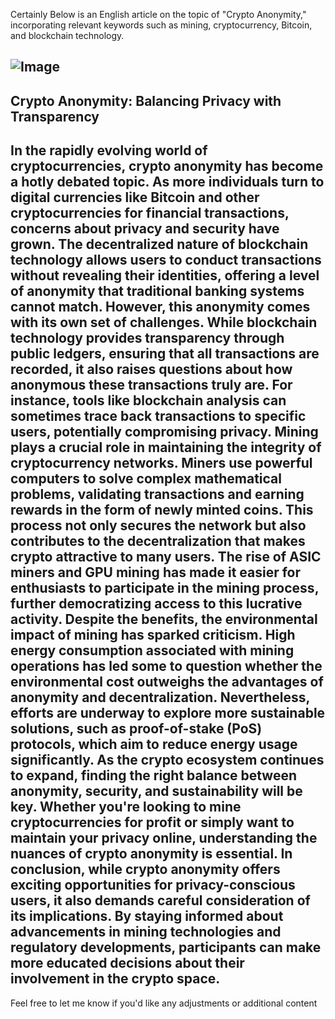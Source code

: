 Certainly Below is an English article on the topic of "Crypto Anonymity," incorporating relevant keywords such as mining, cryptocurrency, Bitcoin, and blockchain technology.

![Image](https://github.com/user-attachments/assets/4a25d116-2220-4385-b08e-f287af8fcbc4)
---
## Crypto Anonymity: Balancing Privacy with Transparency
In the rapidly evolving world of cryptocurrencies, **crypto anonymity** has become a hotly debated topic. As more individuals turn to digital currencies like **Bitcoin** and other **cryptocurrencies** for financial transactions, concerns about privacy and security have grown. The decentralized nature of blockchain technology allows users to conduct transactions without revealing their identities, offering a level of anonymity that traditional banking systems cannot match.
However, this anonymity comes with its own set of challenges. While blockchain technology provides transparency through public ledgers, ensuring that all transactions are recorded, it also raises questions about how anonymous these transactions truly are. For instance, tools like **blockchain analysis** can sometimes trace back transactions to specific users, potentially compromising privacy.
Mining plays a crucial role in maintaining the integrity of cryptocurrency networks. Miners use powerful computers to solve complex mathematical problems, validating transactions and earning rewards in the form of newly minted coins. This process not only secures the network but also contributes to the decentralization that makes crypto attractive to many users. The rise of **ASIC miners** and **GPU mining** has made it easier for enthusiasts to participate in the mining process, further democratizing access to this lucrative activity.
Despite the benefits, the environmental impact of mining has sparked criticism. High energy consumption associated with mining operations has led some to question whether the environmental cost outweighs the advantages of anonymity and decentralization. Nevertheless, efforts are underway to explore more sustainable solutions, such as **proof-of-stake (PoS)** protocols, which aim to reduce energy usage significantly.
As the crypto ecosystem continues to expand, finding the right balance between **anonymity**, security, and sustainability will be key. Whether you're looking to mine cryptocurrencies for profit or simply want to maintain your privacy online, understanding the nuances of **crypto anonymity** is essential.
In conclusion, while **crypto anonymity** offers exciting opportunities for privacy-conscious users, it also demands careful consideration of its implications. By staying informed about advancements in mining technologies and regulatory developments, participants can make more educated decisions about their involvement in the crypto space.
--- 
Feel free to let me know if you'd like any adjustments or additional content
